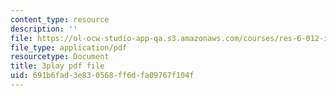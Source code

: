 ```yaml
---
content_type: resource
description: ''
file: https://ol-ocw-studio-app-qa.s3.amazonaws.com/courses/res-6-012-introduction-to-probability-spring-2018/691b6fad3e830568ff6dfa09767f104f_vjYanZ1nsZg.pdf
file_type: application/pdf
resourcetype: Document
title: 3play pdf file
uid: 691b6fad-3e83-0568-ff6d-fa09767f104f
---
```

